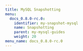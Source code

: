 ```yaml
---
title: MySQL Snapshotting
menu:
  docs_0.8.0-rc.0:
    identifier: my-snapshot-mysql
    name: Snapshotting
    parent: my-mysql-guides
    weight: 20
menu_name: docs_0.8.0-rc.0
---
```



